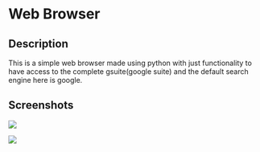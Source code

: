 # Web Browser

## Description

This is a simple web browser made using python with just functionality to have access to the complete gsuite(google suite) and the default search engine here is google.


## Screenshots

![](https://i.postimg.cc/G91D7HnC/b1.png)

![](https://i.postimg.cc/vDLVpbG6/b2.png)
